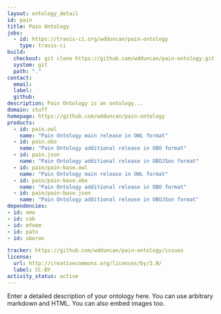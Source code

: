 ```yaml
---
layout: ontology_detail
id: pain
title: Pain Ontology
jobs:
  - id: https://travis-ci.org/wdduncan/pain-ontology
    type: travis-ci
build:
  checkout: git clone https://github.com/wdduncan/pain-ontology.git
  system: git
  path: "."
contact:
  email: 
  label: 
  github: 
description: Pain Ontology is an ontology...
domain: stuff
homepage: https://github.com/wdduncan/pain-ontology
products:
  - id: pain.owl
    name: "Pain Ontology main release in OWL format"
  - id: pain.obo
    name: "Pain Ontology additional release in OBO format"
  - id: pain.json
    name: "Pain Ontology additional release in OBOJSon format"
  - id: pain/pain-base.owl
    name: "Pain Ontology main release in OWL format"
  - id: pain/pain-base.obo
    name: "Pain Ontology additional release in OBO format"
  - id: pain/pain-base.json
    name: "Pain Ontology additional release in OBOJSon format"
dependencies:
- id: omo
- id: cob
- id: mfoem
- id: pato
- id: uberon

tracker: https://github.com/wdduncan/pain-ontology/issues
license:
  url: http://creativecommons.org/licenses/by/3.0/
  label: CC-BY
activity_status: active
---
```


Enter a detailed description of your ontology here. You can use arbitrary markdown and HTML.
You can also embed images too.

